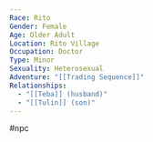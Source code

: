 ```yaml
---
Race: Rito
Gender: Female
Age: Older Adult
Location: Rito Village
Occupation: Doctor
Type: Minor
Sexuality: Heterosexual
Adventure: "[[Trading Sequence]]"
Relationships:
  - "[[Teba]] (husband)"
  - "[[Tulin]] (son)"
---
```

 #npc 

